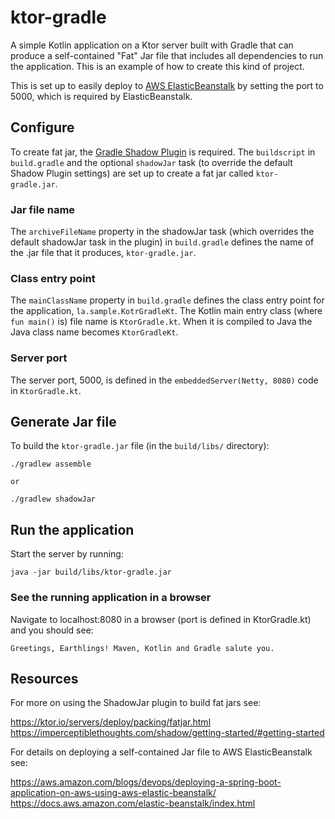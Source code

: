 # ktor-gradle

A simple Kotlin application on a Ktor server built with Gradle that can
produce a self-contained "Fat" Jar file that includes all dependencies to
run the application. This is an example of how to create this kind of project.

This is set up to easily deploy to [AWS ElasticBeanstalk](https://aws.amazon.com/elasticbeanstalk/)
by setting the port to 5000, which is required by ElasticBeanstalk.

## Configure

To create fat jar, the [Gradle Shadow Plugin](https://imperceptiblethoughts.com/shadow/)
is required. The `buildscript` in `build.gradle` and the optional `shadowJar`
task (to override the default Shadow Plugin settings) are set up to create
a fat jar called `ktor-gradle.jar`.

### Jar file name

The `archiveFileName` property in the shadowJar task (which overrides the
default shadowJar task in the plugin) in `build.gradle` defines the name
of the .jar file that it produces, `ktor-gradle.jar`.

### Class entry point
The `mainClassName` property in `build.gradle` defines the class entry point
for the application, `la.sample.KotrGradleKt`. The Kotlin main entry class
(where `fun main()` is) file name is `KtorGradle.kt`. When it is compiled
to Java the Java class name becomes `KtorGradleKt`.

### Server port

The server port, 5000, is defined in the `embeddedServer(Netty, 8080)`
code in `KtorGradle.kt`.

## Generate Jar file

To build the `ktor-gradle.jar` file (in the `build/libs/` directory):

```
./gradlew assemble

or

./gradlew shadowJar
```

## Run the application

Start the server by running:

```
java -jar build/libs/ktor-gradle.jar
```

### See the running application in a browser

Navigate to localhost:8080 in a browser (port is defined in KtorGradle.kt) and you should see:

```
Greetings, Earthlings! Maven, Kotlin and Gradle salute you.
```

## Resources

For more on using the ShadowJar plugin to build fat jars see:

https://ktor.io/servers/deploy/packing/fatjar.html
https://imperceptiblethoughts.com/shadow/getting-started/#getting-started

For details on deploying a self-contained Jar file to AWS ElasticBeanstalk see:

https://aws.amazon.com/blogs/devops/deploying-a-spring-boot-application-on-aws-using-aws-elastic-beanstalk/
https://docs.aws.amazon.com/elastic-beanstalk/index.html
